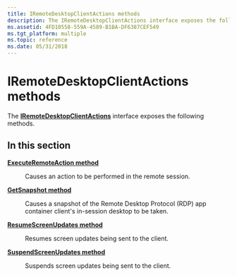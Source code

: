 ```yaml
---
title: IRemoteDesktopClientActions methods
description: The IRemoteDesktopClientActions interface exposes the following methods.
ms.assetid: 4FD10558-559A-4589-B1BA-DF6387CEF549
ms.tgt_platform: multiple
ms.topic: reference
ms.date: 05/31/2018
---
```


# IRemoteDesktopClientActions methods

The [**IRemoteDesktopClientActions**](https://msdn.microsoft.com/en-us/library/Mt787001(v=VS.85).aspx) interface exposes the following methods.

## In this section

<dl> <dt>

[**ExecuteRemoteAction method**](https://msdn.microsoft.com/en-us/library/Mt787002(v=VS.85).aspx)
</dt> <dd>

Causes an action to be performed in the remote session.

</dd> <dt>

[**GetSnapshot method**](https://msdn.microsoft.com/en-us/library/Mt787003(v=VS.85).aspx)
</dt> <dd>

Causes a snapshot of the Remote Desktop Protocol (RDP) app container client's in-session desktop to be taken.

</dd> <dt>

[**ResumeScreenUpdates method**](https://msdn.microsoft.com/en-us/library/Mt787005(v=VS.85).aspx)
</dt> <dd>

Resumes screen updates being sent to the client.

</dd> <dt>

[**SuspendScreenUpdates method**](https://msdn.microsoft.com/en-us/library/Mt787006(v=VS.85).aspx)
</dt> <dd>

Suspends screen updates being sent to the client.

</dd> </dl>

 

 




